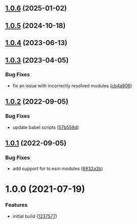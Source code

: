 ## [1.0.6](https://github.com/bbeesley/p-timeout-compat/compare/v1.0.5...v1.0.6) (2025-01-02)

## [1.0.5](https://github.com/bbeesley/p-timeout-compat/compare/v1.0.4...v1.0.5) (2024-10-18)

## [1.0.4](https://github.com/bbeesley/p-timeout-compat/compare/v1.0.3...v1.0.4) (2023-06-13)

## [1.0.3](https://github.com/bbeesley/p-timeout-compat/compare/v1.0.2...v1.0.3) (2023-04-05)


### Bug Fixes

* fix an issue with incorrectly resolved modules ([cb4a906](https://github.com/bbeesley/p-timeout-compat/commit/cb4a90672b275efd9af9e6f3e55d0eabb75dac43))

## [1.0.2](https://github.com/bbeesley/p-timeout-compat/compare/v1.0.1...v1.0.2) (2022-09-05)


### Bug Fixes

* update babel scripts ([57b558d](https://github.com/bbeesley/p-timeout-compat/commit/57b558d0a5179e7aaa2f7efbb865e1a68613a002))

## [1.0.1](https://github.com/bbeesley/p-timeout-compat/compare/v1.0.0...v1.0.1) (2022-09-05)


### Bug Fixes

* add support for ts esm modules ([8932a2b](https://github.com/bbeesley/p-timeout-compat/commit/8932a2b851d0afcc3ea24c07167b70bd90881e0b))

# 1.0.0 (2021-07-19)


### Features

* initial build ([1237577](https://github.com/bbeesley/p-timeout-compat/commit/123757715d3489a85e0cc4a0b96bf161b63257c1))
